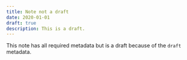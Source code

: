 ```yaml
---
title: Note not a draft
date: 2020-01-01
draft: true
description: This is a draft.
---
```


This note has all required metadata but is a draft because of the `draft` metadata.

